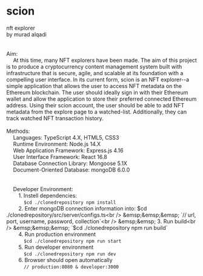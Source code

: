 # scion<br />
nft explorer<br />
by murad alqadi<br />
<br /><br />
Aim:<br />
&emsp;  At this time, many NFT explorers have been made. The aim of this project is to produce a cryptocurrency content management system built with infrastructure that is secure, agile, and scalable at its foundation with a compelling user interface. In its current form, scion is an NFT explorer--a simple application that allows the user to access NFT metadata on the Ethereum blockchain. The user should ideally sign in with their Ethereum wallet and allow the application to store their preferred connected Ethereum address. Using their scion account, the user should be able to add NFT metadata from the explore page to a watched-list. Additionally, they can track watched NFT transaction history.
<br /><br />
Methods:<br />
&emsp;  Languages: TypeScript 4.X, HTML5, CSS3<br />
&emsp;  Runtime Environment: Node.js 14.X<br />
&emsp;  Web Application Framework: Express.js 4.16<br />
&emsp;  User Interface Framework: React 16.8<br />
&emsp;  Database Connection Library: Mongoose 5.1X<br />
&emsp;  Document-Oriented Database: mongoDB 6.0.0<br />
  <br /><br />
&emsp;  Developer Environment:<br />
&emsp;&emsp;    1. Instell dependencies: <br />
&emsp;&emsp;&emsp;        `$cd ./clonedrepository npm install`<br />
&emsp;&emsp;    2. Enter mongoDB connection information into: $cd ./clonedrepository/src/server/configs.ts<br />
&emsp;&emsp;&emsp;        `// url, port, username, password, collection`<br />
&emsp;&emsp;    3. Run build<br />
&emsp;&emsp;&emsp;        `$cd ./clonedrepository npm run build`<br />
&emsp;&emsp;    4. Run production environment<br />
&emsp;&emsp;&emsp;       ``$cd ./clonedrepository npm run start``<br />
&emsp;&emsp;    5. Run developer environment<br />
&emsp;&emsp;&emsp;       ``$cd ./clonedrepository npm run dev``<br />
&emsp;&emsp;    6. Browser should open automatically<br />
 &emsp;&emsp;&emsp;      ``// production:8080 & developer:3000``<br />
